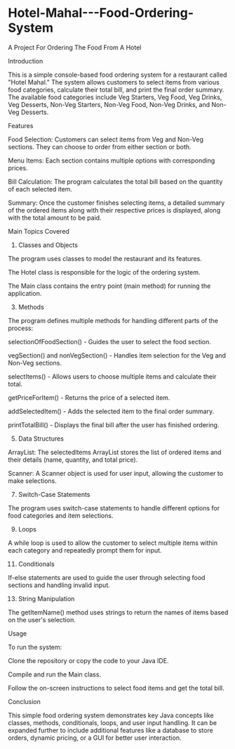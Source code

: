 # Hotel-Mahal---Food-Ordering-System

A Project For Ordering The Food From A Hotel   


Introduction


This is a simple console-based food ordering system for a restaurant called "Hotel Mahal." The system allows customers to select items from various food categories, calculate their total bill, and print the final order summary. The available food categories include Veg Starters, Veg Food, Veg Drinks, Veg Desserts, Non-Veg Starters, Non-Veg Food, Non-Veg Drinks, and Non-Veg Desserts.

Features


Food Selection: Customers can select items from Veg and Non-Veg sections. They can choose to order from either section or both.

Menu Items: Each section contains multiple options with corresponding prices.

Bill Calculation: The program calculates the total bill based on the quantity of each selected item.

Summary: Once the customer finishes selecting items, a detailed summary of the ordered items along with their respective prices is displayed, along with the total amount to be paid.


Main Topics Covered


1. Classes and Objects

   
The program uses classes to model the restaurant and its features.

The Hotel class is responsible for the logic of the ordering system.

The Main class contains the entry point (main method) for running the application.

3. Methods

   
The program defines multiple methods for handling different parts of the process:

selectionOfFoodSection() - Guides the user to select the food section.

vegSection() and nonVegSection() - Handles item selection for the Veg and Non-Veg sections.

selectItems() - Allows users to choose multiple items and calculate their total.

getPriceForItem() - Returns the price of a selected item.

addSelectedItem() - Adds the selected item to the final order summary.

printTotalBill() - Displays the final bill after the user has finished ordering.


5. Data Structures

   
ArrayList: The selectedItems ArrayList stores the list of ordered items and their details (name, quantity, and total price).

Scanner: A Scanner object is used for user input, allowing the customer to make selections.


7. Switch-Case Statements

   
The program uses switch-case statements to handle different options for food categories and item selections.


9. Loops

    
A while loop is used to allow the customer to select multiple items within each category and repeatedly prompt them for input.


11. Conditionals

    
If-else statements are used to guide the user through selecting food sections and handling invalid input.


13. String Manipulation

    
The getItemName() method uses strings to return the names of items based on the user's selection.


Usage


To run the system:

Clone the repository or copy the code to your Java IDE.

Compile and run the Main class.

Follow the on-screen instructions to select food items and get the total bill.

Conclusion


This simple food ordering system demonstrates key Java concepts like classes, methods, conditionals, loops, and user input handling. It can be expanded further to include additional features like a database to store orders, dynamic pricing, or a GUI for better user interaction.
